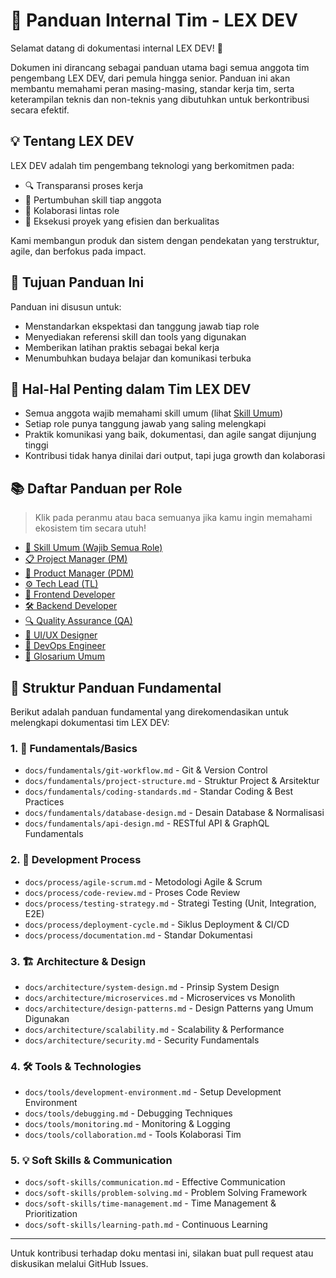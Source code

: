 # 📘 Panduan Internal Tim - LEX DEV
 
Selamat datang di dokumentasi internal LEX DEV! 🎉

Dokumen ini dirancang sebagai panduan utama bagi semua anggota tim pengembang LEX DEV, dari pemula hingga senior. Panduan ini akan membantu memahami peran masing-masing, standar kerja tim, serta keterampilan teknis dan non-teknis yang dibutuhkan untuk berkontribusi secara efektif.

## 💡 Tentang LEX DEV
LEX DEV adalah tim pengembang teknologi yang berkomitmen pada:
- 🔍 Transparansi proses kerja
- 🧠 Pertumbuhan skill tiap anggota
- 🤝 Kolaborasi lintas role
- 🚀 Eksekusi proyek yang efisien dan berkualitas

Kami membangun produk dan sistem dengan pendekatan yang terstruktur, agile, dan berfokus pada impact.

## 🎯 Tujuan Panduan Ini
Panduan ini disusun untuk:
- Menstandarkan ekspektasi dan tanggung jawab tiap role
- Menyediakan referensi skill dan tools yang digunakan
- Memberikan latihan praktis sebagai bekal kerja
- Menumbuhkan budaya belajar dan komunikasi terbuka

## 📌 Hal-Hal Penting dalam Tim LEX DEV
- Semua anggota wajib memahami skill umum (lihat [Skill Umum](docs/common-skills.md))
- Setiap role punya tanggung jawab yang saling melengkapi
- Praktik komunikasi yang baik, dokumentasi, dan agile sangat dijunjung tinggi
- Kontribusi tidak hanya dinilai dari output, tapi juga growth dan kolaborasi

## 📚 Daftar Panduan per Role

> Klik pada peranmu atau baca semuanya jika kamu ingin memahami ekosistem tim secara utuh!

- [🧩 Skill Umum (Wajib Semua Role)](docs/common-skills.md)
- [📋 Project Manager (PM)](docs/pm.md)
- [🧭 Product Manager (PDM)](docs/pdm.md)
- [⚙️ Tech Lead (TL)](docs/tl.md)
- [🎨 Frontend Developer](docs/frontend.md)
- [🛠 Backend Developer](docs/backend.md)
- [🔍 Quality Assurance (QA)](docs/qa.md)
- [🧠 UI/UX Designer](docs/uiux.md)
- [🧪 DevOps Engineer](docs/devops.md)
- [📔 Glosarium Umum](docs/glosarium-umum.md)

## 📁 Struktur Panduan Fundamental

Berikut adalah panduan fundamental yang direkomendasikan untuk melengkapi dokumentasi tim LEX DEV:

### 1. 📖 **Fundamentals/Basics**
- `docs/fundamentals/git-workflow.md` - Git & Version Control
- `docs/fundamentals/project-structure.md` - Struktur Project & Arsitektur
- `docs/fundamentals/coding-standards.md` - Standar Coding & Best Practices
- `docs/fundamentals/database-design.md` - Desain Database & Normalisasi
- `docs/fundamentals/api-design.md` - RESTful API & GraphQL Fundamentals

### 2. 🔧 **Development Process**
- `docs/process/agile-scrum.md` - Metodologi Agile & Scrum
- `docs/process/code-review.md` - Proses Code Review
- `docs/process/testing-strategy.md` - Strategi Testing (Unit, Integration, E2E)
- `docs/process/deployment-cycle.md` - Siklus Deployment & CI/CD
- `docs/process/documentation.md` - Standar Dokumentasi

### 3. 🏗️ **Architecture & Design**
- `docs/architecture/system-design.md` - Prinsip System Design
- `docs/architecture/microservices.md` - Microservices vs Monolith
- `docs/architecture/design-patterns.md` - Design Patterns yang Umum Digunakan
- `docs/architecture/scalability.md` - Scalability & Performance
- `docs/architecture/security.md` - Security Fundamentals

### 4. 🛠️ **Tools & Technologies**
- `docs/tools/development-environment.md` - Setup Development Environment
- `docs/tools/debugging.md` - Debugging Techniques
- `docs/tools/monitoring.md` - Monitoring & Logging
- `docs/tools/collaboration.md` - Tools Kolaborasi Tim

### 5. 💡 **Soft Skills & Communication**
- `docs/soft-skills/communication.md` - Effective Communication
- `docs/soft-skills/problem-solving.md` - Problem Solving Framework
- `docs/soft-skills/time-management.md` - Time Management & Prioritization
- `docs/soft-skills/learning-path.md` - Continuous Learning



---

Untuk kontribusi terhadap doku mentasi ini, silakan buat pull request atau diskusikan melalui GitHub Issues.
